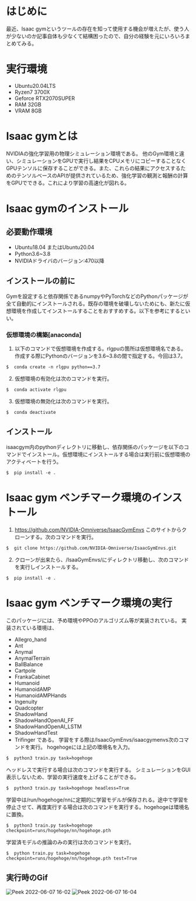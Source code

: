#  はじめに
最近、Isaac gymというツールの存在を知って使用する機会が増えたが、使う人が少ないのか記事自体も少なくて結構困ったので、自分の経験を元にいろいろまとめてみる。

#  実行環境
-  Ubuntu20.04LTS
-  Ryzen7 3700X
-  Geforce RTX2070SUPER
-  RAM 32GB
-  VRAM 8GB

#  Isaac gymとは
NVIDIAの強化学習用の物理シミュレーション環境である。
他のGym環境と違い、シミュレーションをGPUで実行し結果をCPUメモリにコピーすることなくGPUテンソルに保存することができる。また、これらの結果にアクセスするためのテンソルベースのAPIが提供されているため、強化学習の観測と報酬の計算をGPUでできる。これにより学習の高速化が図れる。
#  Isaac gymのインストール
##  必要動作環境
-  Ubuntu18.04 またはUbuntu20.04
-  Python3.6~3.8
-  NVIDIAドライバのバージョン:470以降
##  インストールの前に
Gymを設定すると依存関係であるnumpyやPyTorchなどのPythonパッケージが全て自動的にインストールされる。既存の環境を破壊しないためにも、新たに仮想環境を作成してインストールすることをおすすめする。以下を参考にするといい。
###  仮想環境の構築[anaconda]
1.  以下のコマンドで仮想環境を作成する。rlgpuの箇所は仮想環境名である。作成する際にPythonのバージョンを3.6~3.8の間で指定する。今回は3.7。
```
$  conda create -n rlgpu python==3.7
```
2.  仮想環境の有効化は次のコマンドを実行。
```
$  conda activate rlgpu
```
3.  仮想環境の無効化は次のコマンドを実行。
```
$  conda deactivate
````

##  インストール
isaacgym内のpythonディレクトリに移動し、依存関係のパッケージを以下のコマンドでインストール。仮想環境にインストールする場合は実行前に仮想環境のアクティベートを行う。
```
$  pip install -e .
```
#  Isaac gym ベンチマーク環境のインストール
1.  https://github.com/NVIDIA-Omniverse/IsaacGymEnvs
このサイトからクローンする。次のコマンドを実行。
```
$  git clone https://github.com/NVIDIA-Omniverse/IsaacGymEnvs.git
```
2.  クローンが出来たら、/IsaaGymEnvs/にディレクトリ移動し、次のコマンドを実行しインストールする。
```
$  pip install -e .
```
#  Isaac gym ベンチマーク環境の実行
このパッケージには、予め環境やPPOのアルゴリズム等が実装されている。
実装されている環境は、
-  Allegro_hand
-  Ant
-  Anymal
-  AnymalTerrain
-  BallBalance
-  Cartpole
-  FrankaCabinet
-  Humanoid
-  HumanoidAMP
-  HumanoidAMPHands
-  Ingenuity
-  Quadcopter
-  ShadowHand
-  ShadowHandOpenAI_FF
-  ShadowHandOpenAI_LSTM
-  ShadowHandTest
-  Trifinger
である。
学習をする際は/IsaacGymEnvs/isaacgymenvs次のコマンドを実行。
hogehogeには上記の環境名を入力。
```
$  python3 train.py task=hogehoge
```
ヘッドレスで実行する場合は次のコマンドを実行する。
シミュレーションをGUI表示しないため、学習の実行速度を上げることができる。
```
$  python3 train.py task=hogehoge headless=True
```
学習中は/run/hogehoge/nnに定期的に学習モデルが保存される。途中で学習を停止させて、再度実行する場合は次のコマンドを実行する。hogehogeは環境名に置換。
```
$  python3 train.py task=hogehoge checkpoint=runs/hogehoge/nn/hogehoge.pth
```
学習済モデルの推論のみの実行は次のコマンドを実行。
```
$  python train.py task=hogehoge checkpoint=runs/hogehoge/nn/hogehoge.pth test=True
```
## 実行時のGif
![Peek 2022-06-07 16-02](https://user-images.githubusercontent.com/51279381/172317312-3f956105-30d4-4a21-860f-71d62829e6cb.gif)
![Peek 2022-06-07 16-04](https://user-images.githubusercontent.com/51279381/172317324-fe679e53-704b-4242-9cc3-d008e6c445ef.gif)

